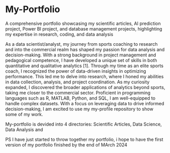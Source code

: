 # My-Portfolio
A comprehensive portfolio showcasing my scientific articles, AI prediction project, Power BI project, and database management projects, highlighting my expertise in research, coding, and data analysis

As a data scientist/analyst, my journey from sports coaching to research and into the commercial realm has shaped my passion for data analysis and decision-making. With a strong background in project management and pedagogical competence, I have developed a unique set of skills in both quantitative and qualitative analytics [1]. Through my time as an elite sports coach, I recognized the power of data-driven insights in optimizing performance. This led me to delve into research, where I honed my abilities in data collection, analysis, and project coordination. As my curiosity expanded, I discovered the broader applications of analytics beyond sports, taking me closer to the commercial sector. Proficient in programming languages such as R, MATLAB, Python, and SQL, I am well-equipped to handle complex datasets. With a focus on leveraging data to drive informed decision-making, I am excited to use my my-profile repository to show some of my work.

My-portfolio is devided into 4 directories: Scientific Articles, Data Science, Data Analysis and

PS I have just started to throw together my portfolio, i hope to have the first version of my portfolio finished by the end of MArch 2024
